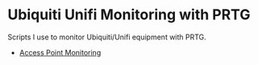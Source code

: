 # Ubiquiti Unifi Monitoring with PRTG
Scripts I use to monitor Ubiquiti/Unifi equipment with PRTG.

- [Access Point Monitoring](ap-monitoring-prtg)
